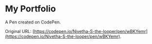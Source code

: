# My Portfolio 

A Pen created on CodePen.

Original URL: [https://codepen.io/Nivetha-S-the-looper/pen/wBKYemr](https://codepen.io/Nivetha-S-the-looper/pen/wBKYemr).

